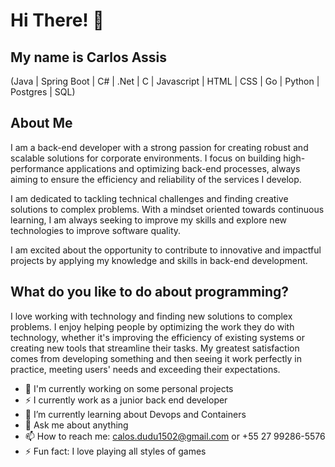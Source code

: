 # **Hi There!** 👋

## My name is Carlos Assis
(Java | Spring Boot | C# | .Net | C | Javascript | HTML | CSS | Go | Python | Postgres | SQL) 

## **About Me**

I am a back-end developer with a strong passion for creating robust and scalable solutions for corporate environments. I focus on building high-performance applications and optimizing back-end processes, always aiming to ensure the efficiency and reliability of the services I develop.

I am dedicated to tackling technical challenges and finding creative solutions to complex problems. With a mindset oriented towards continuous learning, I am always seeking to improve my skills and explore new technologies to improve software quality.

I am excited about the opportunity to contribute to innovative and impactful projects by applying my knowledge and skills in back-end development.

## **What do you like to do about programming?**

I love working with technology and finding new solutions to complex problems. I enjoy helping people by optimizing the work they do with technology, whether it's improving the efficiency of existing systems or creating new tools that streamline their tasks. My greatest satisfaction comes from developing something and then seeing it work perfectly in practice, meeting users' needs and exceeding their expectations.


- 🔭 I'm currently working on some personal projects
- ⚡ I currently work as a junior back end developer
- 🌱 I’m currently learning about Devops and Containers 
- 💬 Ask me about anything
- 📫 How to reach me: calos.dudu1502@gmail.com or +55 27 99286-5576
- ⚡ Fun fact: I love playing all styles of games
